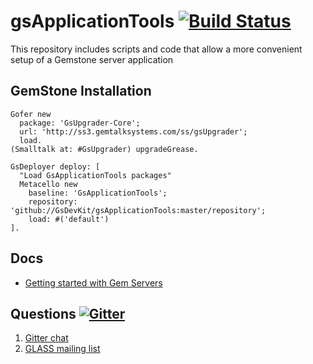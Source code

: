 gsApplicationTools [![Build Status](https://github.com/GsDevKitgsApplicationTools/actions/workflows/ci.yml/badge.svg?branch=master)](https://github.com/GsDevKit/gsApplicationTools/actions/workflows/ci.yml) 
==================



This repository includes scripts and code that allow a more convenient setup of a Gemstone server application 

## GemStone Installation

```Smalltalk
Gofer new
  package: 'GsUpgrader-Core';
  url: 'http://ss3.gemtalksystems.com/ss/gsUpgrader';
  load.
(Smalltalk at: #GsUpgrader) upgradeGrease.

GsDeployer deploy: [
  "Load GsApplicationTools packages"
  Metacello new
    baseline: 'GsApplicationTools';
    repository: 'github://GsDevKit/gsApplicationTools:master/repository';
    load: #('default')
].
```

## Docs

- [Getting started with Gem Servers](https://github.com/GsDevKit/gsApplicationTools/blob/master/docs/gettingStarted.md#table-of-contents)

## Questions [![Gitter](https://badges.gitter.im/Join%20Chat.svg)](https://gitter.im/GsDevKit/gsApplicationTools?utm_source=badge&utm_medium=badge&utm_campaign=pr-badge&utm_content=badge)

1. [Gitter chat](https://gitter.im/GsDevKit/gsApplicationTools)
2. [GLASS mailing list](http://lists.gemtalksystems.com/mailman/listinfo/glass)
